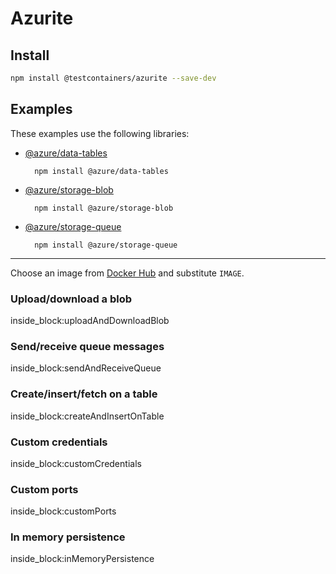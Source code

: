 # Azurite

## Install

```bash
npm install @testcontainers/azurite --save-dev
```

## Examples

These examples use the following libraries:

- [@azure/data-tables](https://www.npmjs.com/package/@azure/data-tables)
   
        npm install @azure/data-tables

- [@azure/storage-blob](https://www.npmjs.com/package/@azure/storage-blob)

        npm install @azure/storage-blob

- [@azure/storage-queue](https://www.npmjs.com/package/@azure/storage-queue)

        npm install @azure/storage-queue

---

Choose an image from [Docker Hub](https://hub.docker.com/r/microsoft/azure-storage-azurite) and substitute `IMAGE`.

### Upload/download a blob

<!--codeinclude-->
[](../../packages/modules/azurite/src/azurite-container.test.ts) inside_block:uploadAndDownloadBlob
<!--/codeinclude-->

### Send/receive queue messages

<!--codeinclude-->
[](../../packages/modules/azurite/src/azurite-container.test.ts) inside_block:sendAndReceiveQueue
<!--/codeinclude-->

### Create/insert/fetch on a table

<!--codeinclude-->
[](../../packages/modules/azurite/src/azurite-container.test.ts) inside_block:createAndInsertOnTable
<!--/codeinclude-->

### Custom credentials

<!--codeinclude-->
[](../../packages/modules/azurite/src/azurite-container.test.ts) inside_block:customCredentials
<!--/codeinclude-->

### Custom ports

<!--codeinclude-->
[](../../packages/modules/azurite/src/azurite-container.test.ts) inside_block:customPorts
<!--/codeinclude-->

### In memory persistence

<!--codeinclude-->
[](../../packages/modules/azurite/src/azurite-container.test.ts) inside_block:inMemoryPersistence
<!--/codeinclude-->
